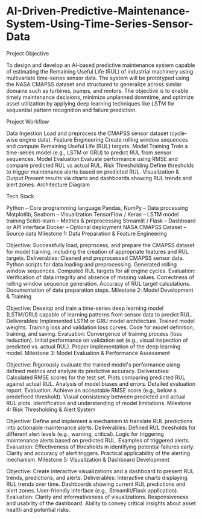 # AI-Driven-Predictive-Maintenance-System-Using-Time-Series-Sensor-Data
Project Objective

To design and develop an AI-based predictive maintenance system capable of estimating the Remaining Useful Life (RUL) of industrial machinery using multivariate time-series sensor data. The system will be prototyped using the NASA CMAPSS dataset and structured to generalize across similar domains such as turbines, pumps, and motors. The objective is to enable timely maintenance decisions, minimize unplanned downtime, and optimize asset utilization by applying deep learning techniques like LSTM for sequential pattern recognition and failure prediction.

Project Workflow

Data Ingestion
Load and preprocess the CMAPSS sensor dataset (cycle-wise engine data).
Feature Engineering
Create rolling window sequences and compute Remaining Useful Life (RUL) targets.
Model Training
Train a time-series model (e.g., LSTM or GRU) to predict RUL from sensor sequences.
Model Evaluation
Evaluate performance using RMSE and compare predicted RUL vs actual RUL.
Risk Thresholding
Define thresholds to trigger maintenance alerts based on predicted RUL.
Visualization & Output
Present results via charts and dashboards showing RUL trends and alert zones.
Architecture Diagram



Tech Stack

Python – Core programming language
Pandas, NumPy – Data processing
Matplotlib, Seaborn – Visualization
TensorFlow / Keras – LSTM model training
Scikit-learn – Metrics & preprocessing
Streamlit / Flask – Dashboard or API interface
Docker – Optional deployment
NASA CMAPSS Dataset – Source data
Milestone 1: Data Preparation & Feature Engineering

Objective: Successfully load, preprocess, and prepare the CMAPSS dataset for model training, including the creation of appropriate features and RUL targets.
Deliverables:
Cleaned and preprocessed CMAPSS sensor data.
Python scripts for data loading and preprocessing.
Generated rolling window sequences.
Computed RUL targets for all engine cycles.
Evaluation:
Verification of data integrity and absence of missing values.
Correctness of rolling window sequence generation.
Accuracy of RUL target calculations.
Documentation of data preparation steps.
Milestone 2: Model Development & Training

Objective: Develop and train a time-series deep learning model (LSTM/GRU) capable of learning patterns from sensor data to predict RUL.
Deliverables:
Implemented LSTM or GRU model architecture.
Trained model weights.
Training loss and validation loss curves.
Code for model definition, training, and saving.
Evaluation:
Convergence of training process (loss reduction).
Initial performance on validation set (e.g., visual inspection of predicted vs. actual RUL).
Proper implementation of the deep learning model.
Milestone 3: Model Evaluation & Performance Assessment

Objective: Rigorously evaluate the trained model's performance using defined metrics and analyze its predictive accuracy.
Deliverables:
Calculated RMSE scores for the test set.
Plots comparing predicted RUL against actual RUL.
Analysis of model biases and errors.
Detailed evaluation report.
Evaluation:
Achieve an acceptable RMSE score (e.g., below a predefined threshold).
Visual consistency between predicted and actual RUL plots.
Identification and understanding of model limitations.
Milestone 4: Risk Thresholding & Alert System

Objective: Define and implement a mechanism to translate RUL predictions into actionable maintenance alerts.
Deliverables:
Defined RUL thresholds for different alert levels (e.g., warning, critical).
Logic for triggering maintenance alerts based on predicted RUL.
Examples of triggered alerts.
Evaluation:
Effectiveness of thresholds in identifying potential failures early.
Clarity and accuracy of alert triggers.
Practical applicability of the alerting mechanism.
Milestone 5: Visualization & Dashboard Development

Objective: Create interactive visualizations and a dashboard to present RUL trends, predictions, and alerts.
Deliverables:
Interactive charts displaying RUL trends over time.
Dashboards showing current RUL predictions and alert zones.
User-friendly interface (e.g., Streamlit/Flask application).
Evaluation:
Clarity and informativeness of visualizations.
Responsiveness and usability of the dashboard.
Ability to convey critical insights about asset health and potential risks.
